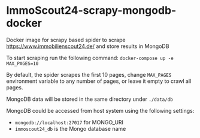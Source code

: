 # ImmoScout24-scrapy-mongodb-docker
Docker image for scrapy based spider to scrape https://www.immobilienscout24.de/ and store results in MongoDB

To start scraping run the following command: 
  ```docker-compose up -e MAX_PAGES=10```

By default, the spider scrapes the first 10 pages, change ```MAX_PAGES``` environment variable to any number of pages, or leave it empty to crawl all pages.

MongoDB data will be stored in the same directory under ```./data/db```

MongoDB could be accessed from host system using the following settings:
  - ```mongodb://localhost:27017``` for MONGO_URI
  - ```immoscout24_db``` is the Mongo database name
